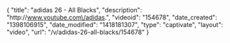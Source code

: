 {
    "title": "adidas 26 - All Blacks",
    "description": "http:\/\/www.youtube.com\/adidas.",
    "videoid": "154678",
    "date_created": "1398106915",
    "date_modified": "1418181307",
    "type": "captivate",
    "layout": "video",
    "url": "\/v\/adidas-26-all-blacks\/154678"
}